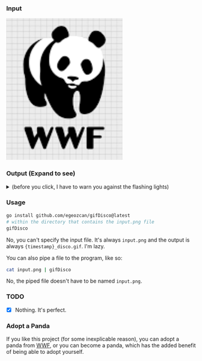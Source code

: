 ### Input

![input.png](input.png)

### Output (Expand to see)

<details>

<summary>(before you click, I have to warn you against the flashing lights)</summary>

![output.gif](output.gif)

</details>


### Usage

```bash
go install github.com/egeozcan/gifDisco@latest
# within the directory that contains the input.png file
gifDisco
```

No, you can't specify the input file. 
It's always `input.png` and the output is always `{timestamp}_disco.gif`. I'm lazy.

You can also pipe a file to the program, like so:

```bash
cat input.png | gifDisco
```

No, the piped file doesn't have to be named `input.png`.

### TODO

- [X] Nothing. It's perfect.

### Adopt a Panda

If you like this project (for some inexplicable reason),
you can adopt a panda from [WWF](https://gifts.worldwildlife.org/gift-center/gifts/Species-Adoptions/Panda),
or you can become a panda, which has the added benefit of being able to adopt yourself.